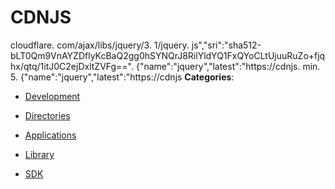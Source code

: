 # CDNJS


cloudflare. com/ajax/libs/jquery/3. 1/jquery. js","sri":"sha512-bLT0Qm9VnAYZDflyKcBaQ2gg0hSYNQrJ8RilYldYQ1FxQYoCLtUjuuRuZo+fjqhx/qtq/1itJ0C2ejDxltZVFg==".  {"name":"jquery","latest":"https://cdnjs. min. 5. {"name":"jquery","latest":"https://cdnjs
**Categories**:

- [Development](https://github/awesome-apis/awesome-apis#development)

- [Directories](https://github/awesome-apis/awesome-apis#directories)

- [Applications](https://github/awesome-apis/awesome-apis#applications)

- [Library](https://github/awesome-apis/awesome-apis#library)

- [SDK](https://github/awesome-apis/awesome-apis#sdk)



